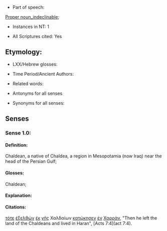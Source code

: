 * Part of speech: 

[Proper noun_indeclinable](http://ugg.readthedocs.io/en/latest/proper_noun_indeclinable.html); 

* Instances in NT: 1

* All Scriptures cited: Yes

## Etymology: 

* LXX/Hebrew glosses: 

* Time Period/Ancient Authors: 

* Related words: 

* Antonyms for all senses

* Synonyms for all senses: 

## Senses 

### Sense 1.0: 

#### Definition: 

Chaldean, a native of Chaldea, a region in Mesopotamia (now Iraq) near the head of the Persian Gulf;

#### Glosses: 

Chaldean;  

#### Explanation:


#### Citations: 

[τότε](../G51190/01.md) [ἐξελθὼν](../G18310/01.md) [ἐκ](../G15370/01.md) [γῆς](../G10930/01.md) Χαλδαίων [κατῴκησεν](../G27300/01.md) [ἐν](../G17220/01.md) [Χαρράν](../G54880/01.md), "Then he left the land of the Chaldeans and lived in Haran", [Acts 7:4](act 7:4).  
